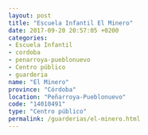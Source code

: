 ```yaml
---
layout: post
title: "Escuela Infantil El Minero"
date: 2017-09-20 20:57:05 +0200
categories:
- Escuela Infantil
- cordoba
- penarroya-pueblonuevo
- Centro público
- guarderia
name: "El Minero"
province: "Córdoba"
location: "Peñarroya-Pueblonuevo"
code: "14010491"
type: "Centro público"
permalink: /guarderias/el-minero.html
---
```

